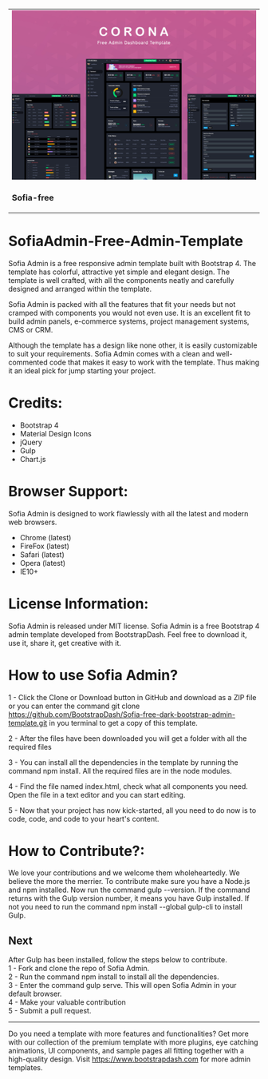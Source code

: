 <table>
  <tr>
    <td>
      <a href="https://www.bootstrapdash.com/demo/Sofia-free/jquery/template/index.html" target="_blank"><img src="preview.jpg"></a>
       <h3>Sofia-free</h3>
    </td>
  </tr>
</table>

<h1>SofiaAdmin-Free-Admin-Template</h1>
Sofia Admin is a free responsive admin template built with Bootstrap 4. The template has colorful, attractive yet simple and elegant design. The template is well crafted, with all the components neatly and carefully designed and arranged within the template.

Sofia Admin is packed with all the features that fit your needs but not cramped with components you would not even use. It is an excellent fit to build admin panels, e-commerce systems, project management systems, CMS or CRM.

Although the template has a design like none other, it is easily customizable to suit your requirements. Sofia Admin comes with a clean and well-commented code that makes it easy to work with the template. Thus making it an ideal pick for jump starting your project.

<h1>Credits:</h1>

- Bootstrap 4
- Material Design Icons
- jQuery
- Gulp
- Chart.js

<h1>Browser Support:</h1>

Sofia Admin is designed to work flawlessly with all the latest and modern web browsers.

- Chrome (latest)
- FireFox (latest)
- Safari (latest)
- Opera (latest)
- IE10+

<h1>License Information:</h1>

Sofia Admin is released under MIT license. Sofia Admin is a free Bootstrap 4 admin template developed from BootstrapDash. Feel free to download it, use it, share it, get creative with it.

<h1>How to use Sofia Admin?</h1>

1 - Click the Clone or Download button in GitHub and download as a ZIP file or you can enter the command git clone https://github.com/BootstrapDash/Sofia-free-dark-bootstrap-admin-template.git in you terminal to get a copy of this template.

2 - After the files have been downloaded you will get a folder with all the required files

3 - You can install all the dependencies in the template by running the command npm install. All the required files are in the node modules.

4 - Find the file named index.html, check what all components you need. Open the file in a text editor and you can start editing.

5 - Now that your project has now kick-started, all you need to do now is to code, code, and code to your heart's content.

<h1>How to Contribute?:</h1>

We love your contributions and we welcome them wholeheartedly. We believe the more the merrier.
To contribute make sure you have a Node.js and npm installed. Now run the command gulp --version. If the command returns with the Gulp version number, it means you have Gulp installed. If not you need to run the command npm install --global gulp-cli to install Gulp.

<h2>Next</h2>

After Gulp has been installed, follow the steps below to contribute.
<br>
1 - Fork and clone the repo of Sofia Admin.
<br>
2 - Run the command npm install to install all the dependencies.
<br>
3 - Enter the command gulp serve. This will open Sofia Admin in your default browser.
<br>
4 - Make your valuable contribution
<br>
5 - Submit a pull request.

  <hr>
	Do you need a template with more features and functionalities? Get more with our collection of the premium template with more plugins, eye catching animations, UI components, and sample pages all fitting together with a high-quality design.
Visit
  <a href="https://www.bootstrapdash.com" target="_blank">https://www.bootstrapdash.com</a> for more admin templates.
